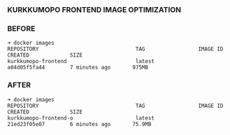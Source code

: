 ### KURKKUMOPO FRONTEND IMAGE OPTIMIZATION

### BEFORE

```
➜ docker images
REPOSITORY                               TAG                 IMAGE ID            CREATED             SIZE
kurkkumopo-frontend                      latest              a04d05f5fa44        7 minutes ago       975MB
```

### AFTER

```
➜ docker images
REPOSITORY                               TAG                 IMAGE ID            CREATED             SIZE
kurkkumopo-frontend-o                    latest              21ed23f05e07        6 minutes ago       75.9MB
```
